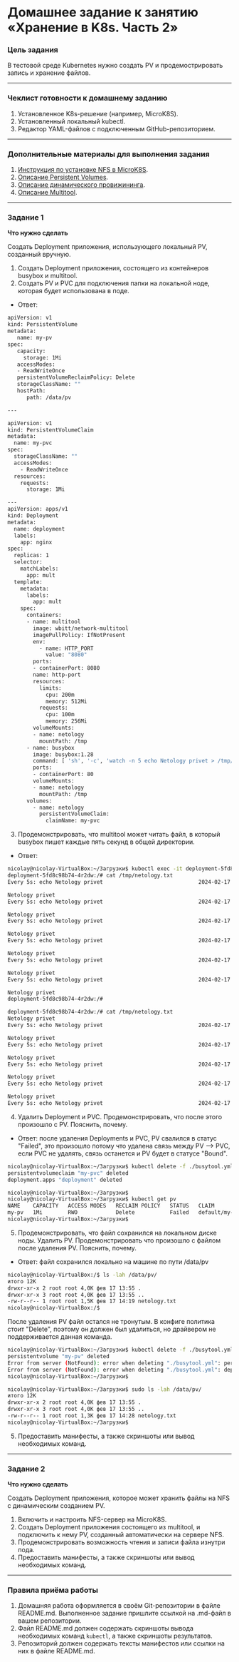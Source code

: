 # Домашнее задание к занятию «Хранение в K8s. Часть 2»

### Цель задания

В тестовой среде Kubernetes нужно создать PV и продемострировать запись и хранение файлов.

------

### Чеклист готовности к домашнему заданию

1. Установленное K8s-решение (например, MicroK8S).
2. Установленный локальный kubectl.
3. Редактор YAML-файлов с подключенным GitHub-репозиторием.

------

### Дополнительные материалы для выполнения задания

1. [Инструкция по установке NFS в MicroK8S](https://microk8s.io/docs/nfs). 
2. [Описание Persistent Volumes](https://kubernetes.io/docs/concepts/storage/persistent-volumes/). 
3. [Описание динамического провижининга](https://kubernetes.io/docs/concepts/storage/dynamic-provisioning/). 
4. [Описание Multitool](https://github.com/wbitt/Network-MultiTool).

------

### Задание 1

**Что нужно сделать**

Создать Deployment приложения, использующего локальный PV, созданный вручную.

1. Создать Deployment приложения, состоящего из контейнеров busybox и multitool.
2. Создать PV и PVC для подключения папки на локальной ноде, которая будет использована в поде.
- Ответ:
```Bash
apiVersion: v1
kind: PersistentVolume
metadata:
   name: my-pv
spec:
   capacity:
     storage: 1Mi
   accessModes:
   - ReadWriteOnce
   persistentVolumeReclaimPolicy: Delete
   storageClassName: ""
   hostPath:
      path: /data/pv

---

apiVersion: v1
kind: PersistentVolumeClaim
metadata:
  name: my-pvc
spec:
  storageClassName: ""
  accessModes:
    - ReadWriteOnce
  resources:
    requests:
      storage: 1Mi

---
apiVersion: apps/v1
kind: Deployment
metadata:
  name: deployment
  labels:
    app: nginx
spec:
  replicas: 1
  selector:
    matchLabels:
      app: mult
  template:
    metadata:
      labels:
        app: mult
    spec:
      containers:
      - name: multitool
        image: wbitt/network-multitool
        imagePullPolicy: IfNotPresent
        env:
          - name: HTTP_PORT
            value: "8080"
        ports:
        - containerPort: 8080
        name: http-port
        resources:
          limits:
            cpu: 200m
            memory: 512Mi
          requests:
            cpu: 100m
            memory: 256Mi
        volumeMounts:
        - name: netology
          mountPath: /tmp
      - name: busybox
        image: busybox:1.28
        command: [ 'sh', '-c', 'watch -n 5 echo Netology privet > /tmp/netology.txt' ]
        ports:
        - containerPort: 80
        volumeMounts:
        - name: netology
          mountPath: /tmp
      volumes:
        - name: netology
          persistentVolumeClaim:
            claimName: my-pvc
```
3. Продемонстрировать, что multitool может читать файл, в который busybox пишет каждые пять секунд в общей директории. 
- Ответ:
```Bash
nicolay@nicolay-VirtualBox:~/Загрузки$ kubectl exec -it deployment-5fd8c98b74-4r2dw  bin/bash
deployment-5fd8c98b74-4r2dw:/# cat /tmp/netology.txt
Every 5s: echo Netology privet                              2024-02-17 07:01:26

Netology privet
Every 5s: echo Netology privet                              2024-02-17 07:01:31

Netology privet
Every 5s: echo Netology privet                              2024-02-17 07:01:36

Netology privet
Every 5s: echo Netology privet                              2024-02-17 07:01:41

Netology privet
Every 5s: echo Netology privet                              2024-02-17 07:01:46

Netology privet
Every 5s: echo Netology privet                              2024-02-17 07:01:51

Netology privet
deployment-5fd8c98b74-4r2dw:/#
```
```Bash
deployment-5fd8c98b74-4r2dw:/# cat /tmp/netology.txt
Netology privet
Every 5s: echo Netology privet                              2024-02-17 07:01:51

Netology privet
Every 5s: echo Netology privet                              2024-02-17 07:01:56

Netology privet
Every 5s: echo Netology privet                              2024-02-17 07:02:01

Netology privet
Every 5s: echo Netology privet                              2024-02-17 07:02:06

Netology privet
Every 5s: echo Netology privet                              2024-02-17 07:02:11
```
4. Удалить Deployment и PVC. Продемонстрировать, что после этого произошло с PV. Пояснить, почему.
- Ответ: после удаления Deployments и PVC, PV свалился в статус "Failed", это произошло потому что удалена связь между PV --> PVC, если PVC не удалять, связь останется и PV будет в статусе "Bound". 
```Bash
nicolay@nicolay-VirtualBox:~/Загрузки$ kubectl delete -f ./busytool.yml
persistentvolumeclaim "my-pvc" deleted
deployment.apps "deployment" deleted
```
```Bash
nicolay@nicolay-VirtualBox:~/Загрузки$
nicolay@nicolay-VirtualBox:~/Загрузки$ kubectl get pv
NAME    CAPACITY   ACCESS MODES   RECLAIM POLICY   STATUS   CLAIM            STORAGECLASS   REASON   AGE
my-pv   1Mi        RWO            Delete           Failed   default/my-pvc                           7m16s
nicolay@nicolay-VirtualBox:~/Загрузки$
```
5. Продемонстрировать, что файл сохранился на локальном диске ноды. Удалить PV.  Продемонстрировать что произошло с файлом после удаления PV. Пояснить, почему.
- Ответ: файл сохранился локально на машине по пути /data/pv
```Bash
nicolay@nicolay-VirtualBox:/$ ls -lah /data/pv/
итого 12K
drwxr-xr-x 2 root root 4,0K фев 17 13:55 .
drwxr-xr-x 3 root root 4,0K фев 17 13:55 ..
-rw-r--r-- 1 root root 1,5K фев 17 14:19 netology.txt
nicolay@nicolay-VirtualBox:/$
```
После удаления PV файл остался не тронутым. В конфиге политика стоит "Delete", поэтому он должен был удалиться, но драйвером не поддерживается данная команда.
```Bash
nicolay@nicolay-VirtualBox:~/Загрузки$ kubectl delete -f ./busytool.yml
persistentvolume "my-pv" deleted
Error from server (NotFound): error when deleting "./busytool.yml": persistentvolumeclaims "my-pvc" not found
Error from server (NotFound): error when deleting "./busytool.yml": deployments.apps "deployment" not found
nicolay@nicolay-VirtualBox:~/Загрузки$
```
```Bash
nicolay@nicolay-VirtualBox:~/Загрузки$ sudo ls -lah /data/pv/
итого 12K
drwxr-xr-x 2 root root 4,0K фев 17 13:55 .
drwxr-xr-x 3 root root 4,0K фев 17 13:55 ..
-rw-r--r-- 1 root root 1,3K фев 17 14:28 netology.txt
nicolay@nicolay-VirtualBox:~/Загрузки$
```
5. Предоставить манифесты, а также скриншоты или вывод необходимых команд.

------

### Задание 2

**Что нужно сделать**

Создать Deployment приложения, которое может хранить файлы на NFS с динамическим созданием PV.

1. Включить и настроить NFS-сервер на MicroK8S.
2. Создать Deployment приложения состоящего из multitool, и подключить к нему PV, созданный автоматически на сервере NFS.
3. Продемонстрировать возможность чтения и записи файла изнутри пода. 
4. Предоставить манифесты, а также скриншоты или вывод необходимых команд.

------

### Правила приёма работы

1. Домашняя работа оформляется в своём Git-репозитории в файле README.md. Выполненное задание пришлите ссылкой на .md-файл в вашем репозитории.
2. Файл README.md должен содержать скриншоты вывода необходимых команд `kubectl`, а также скриншоты результатов.
3. Репозиторий должен содержать тексты манифестов или ссылки на них в файле README.md.
